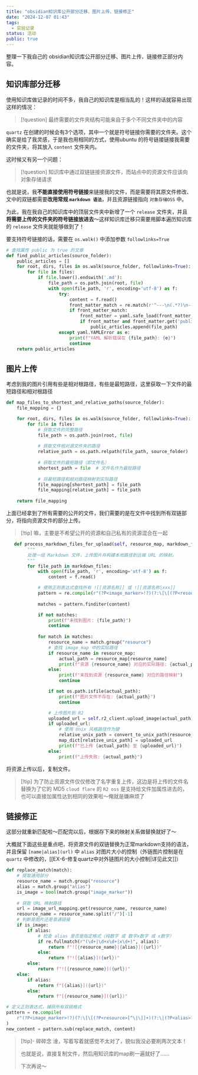 ```yaml
---
title: "obsidian知识库公开部分迁移、图片上传、链接修正"
date: "2024-12-07 01:43"
tags:
  - 实验记录
status: 活动
public: true
---
```

整理一下我自己的 obsidian知识库公开部分迁移、图片上传、链接修正部分内容。

## 知识库部分迁移

使用知识库做记录的时间不多，我自己的知识库是相当乱的！这样的话就容易出现这样的情况：

>[!question] 最终需要的文件夹结构可能来自于多个不同文件夹中的内容

`quartz` 在创建的时候会有3个选项，其中一个就是符号链接你需要的文件夹。这个确实是给了我灵感，于是我也用相同的方式，使用ubuntu 的符号链接链接我需要的文件夹，将其放入 `content` 文件夹内。

这时候又有另一个问题：

>[!question] 知识库中通过双链链接资源文件，而站点中的资源文件应该向对象存储请求

也就是说，我**不能直接使用符号链接**来链接我的文件，而是需要将其原文件修改、文中的双链都需要**改用常规 `markdown 语法`**，并且资源链接指向 `对象存储OSS` 中。

为此，我在我自己的知识库中的顶层文件夹中新增了一个 `release` 文件夹，并且**将需要上传的文件夹的符号链接放进去**～这样知识库迁移只需要用脚本遍历知识库的 `release` 文件夹就能够做到了！

要支持符号链接的话，需要在 `os.walk()` 中添加参数 `followlinks=True`
```python {4}
# 查找属性 public 为 true 的文章
def find_public_articles(source_folder):
    public_articles = []
    for root, dirs, files in os.walk(source_folder, followlinks=True):
        for file in files:
            if file.lower().endswith('.md'):
                file_path = os.path.join(root, file)
                with open(file_path, 'r', encoding='utf-8') as f:
                    try:
                        content = f.read()
                        front_matter_match = re.match(r'^---\n(.*?)\n---\n', content, re.DOTALL)
                        if front_matter_match:
                            front_matter = yaml.safe_load(front_matter_match.group(1))
                            if front_matter and front_matter.get('public', False):
                                public_articles.append(file_path)
                    except yaml.YAMLError as e:
                        print(f"YAML 解析错误在 {file_path}: {e}")
                        continue
    return public_articles
```

## 图片上传

考虑到我的图片引用有些是相对根路径，有些是最短路径，这里获取一下文件的最短路径和相对根路径

```python
def map_files_to_shortest_and_relative_paths(source_folder):
    file_mapping = {}

    for root, dirs, files in os.walk(source_folder, followlinks=True):
        for file in files:
            # 获取文件的完整路径
            file_path = os.path.join(root, file)
            
            # 获取文件相对源文件夹的路径
            relative_path = os.path.relpath(file_path, source_folder)
            
            # 获取文件的最短路径（即文件名）
            shortest_path = file  # 文件名作为最短路径
            
            # 将最短路径和相对路径映射到实际路径
            file_mapping[shortest_path] = file_path
            file_mapping[relative_path] = file_path
    
    return file_mapping
```

上面已经拿到了所有需要的公开的文件，我们需要的是在文件中找到所有双链部分，将指向资源文件的部分上传。

>[!tip] 嘛，主要是不希望公开的资源和自己私有的资源混合在一起

```python {10}
   def process_markdown_files_for_upload(self, resource_map, markdown_files, source_folder, map_dict):
        """
        处理一组 Markdown 文件，上传图片并构建本地路径到远端 URL 的映射。
        """
        for file_path in markdown_files:
            with open(file_path, 'r', encoding='utf-8') as f:
                content = f.read()

            # 使用正则表达式查找所有 ![[资源名称]] 或 ![[资源名称|xxx]]
            pattern = re.compile(r"(?P<image_marker>!?)(?:\[\[(?P<resource>[^\|\]]+)(?:\|(?P<alias>[^\]]+))?\]\])")
            
            matches = pattern.finditer(content)

            if not matches:
                print(f"未找到图片: {file_path}")
                continue
            
            for match in matches:
                resource_name = match.group("resource")
                # 查找 image_map 中的实际路径
                if resource_name in resource_map:
                    actual_path = resource_map[resource_name]
                    print(f"资源 {resource_name} 对应的实际路径: {actual_path}")
                else:
                    print(f"未找到资源 {resource_name} 对应的路径映射")
                    continue

                if not os.path.isfile(actual_path):
                    print(f"图片文件不存在: {actual_path}")
                    continue

                # 上传图片到 R2
                uploaded_url = self.r2_client.upload_image(actual_path)
                if uploaded_url:
                    # 使用 Unix 风格路径作为键
                    relative_unix_path = convert_to_unix_path(resource_name)
                    map_dict[relative_unix_path] = uploaded_url
                    print(f"已上传 {actual_path} 至 {uploaded_url}")
                else:
                    print(f"上传失败: {actual_path}")
```

将资源上传以后，复制文件。

>[!tip] 为了防止资源文件仅仅修改了名字重复上传，这边是将上传的文件名替换为了它的 MD5
>`cloud flare` 的 `R2 oss` 是支持给文件加属性进去的，也可以直接加属性达到相同的效果啦～俺就是嫌麻烦了



## 链接修正

这部分就重新匹配啦～匹配完以后，根据存下来的映射关系做替换就好了～

大概就下面这些是重点吧，将资源文件的双链替换为正常markdown支持的语法，并且保留 `[name|alias](url)` 中 `alias` 对图片大小的控制（外链图片控制是在 `quartz` 中修改的，[[EX-6-修复quartz中对外链图片的大小控制|详见此文]]）
```python
def replace_match(match):
	# 提取通用部分
	resource_name = match.group("resource")
	alias = match.group("alias")
	is_image = bool(match.group("image_marker"))
	
	# 获取 URL 映射路径
	url = image_url_mapping.get(resource_name, resource_name)
	resource_name = resource_name.split("/")[-1]
	# 判断是图片还是普通链接
	if is_image:
		if alias:
			# 检查 alias 是否是指定格式（纯数字 或 数字x数字 或 x数字）
			if re.fullmatch(r"(\d+|\d+x\d+|x\d+)", alias):
				return f"![{resource_name}|{alias}]({url})"
			else:
				return f"![{alias}]({url})"
		else:
			return f"![{resource_name}]({url})"
	else:
		if alias:
			return f"[{alias}]({url})"
		else:
			return f"[{resource_name}]({url})"

# 定义正则表达式，捕获所有双链格式
pattern = re.compile(
	r"(?P<image_marker>!?)(?:\[\[(?P<resource>[^\|\]]+)(?:\|(?P<alias>[^\]]+))?\]\])"
)
new_content = pattern.sub(replace_match, content)   
```

>[!tip]- 碎碎念
>淦，写着写着就感觉不太对了，貌似我没必要刷两次文本！
>
>也就是说，直接复制文件，然后用知识库的map刷一遍就好了……
>
>下次再说～

